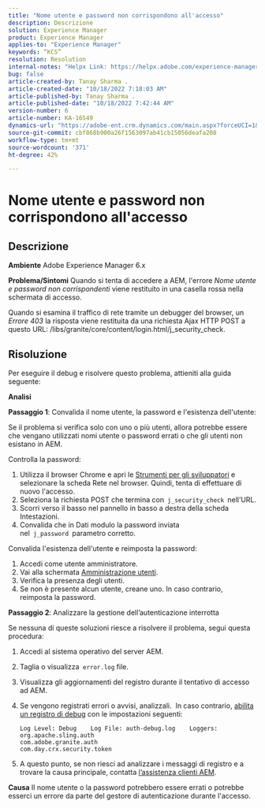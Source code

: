 ```yaml
---
title: "Nome utente e password non corrispondono all'accesso"
description: Descrizione
solution: Experience Manager
product: Experience Manager
applies-to: "Experience Manager"
keywords: “KCS”
resolution: Resolution
internal-notes: "Helpx Link: https://helpx.adobe.com/experience-manager/kb/user-name-and-password-do-not-match-on-login.html"
bug: false
article-created-by: Tanay Sharma .
article-created-date: "10/18/2022 7:18:03 AM"
article-published-by: Tanay Sharma .
article-published-date: "10/18/2022 7:42:44 AM"
version-number: 6
article-number: KA-16549
dynamics-url: "https://adobe-ent.crm.dynamics.com/main.aspx?forceUCI=1&pagetype=entityrecord&etn=knowledgearticle&id=aa107f00-b54e-ed11-bba2-0022480868ff"
source-git-commit: cbf868b900a26f1563097ab41cb15056deafa208
workflow-type: tm+mt
source-wordcount: '371'
ht-degree: 42%

---
```


# Nome utente e password non corrispondono all&#39;accesso

## Descrizione

<b>Ambiente</b>
Adobe Experience Manager 6.x


<b>Problema/Sintomi</b>
Quando si tenta di accedere a AEM, l&#39;errore *Nome utente e password non corrispondenti* viene restituito in una casella rossa nella schermata di accesso.

Quando si esamina il traffico di rete tramite un debugger del browser, un *Errore 403* la risposta viene restituita da una richiesta Ajax HTTP POST a questo URL: /libs/granite/core/content/login.html/j_security_check.


## Risoluzione


Per eseguire il debug e risolvere questo problema, attieniti alla guida seguente:

<b>Analisi</b>

<b>Passaggio 1</b>: Convalida il nome utente, la password e l&#39;esistenza dell&#39;utente:

Se il problema si verifica solo con uno o più utenti, allora potrebbe essere che vengano utilizzati nomi utente o password errati o che gli utenti non esistano in AEM.

Controlla la password:

1. Utilizza il browser Chrome e apri le [Strumenti per gli sviluppatori](https://developer.chrome.com/devtools) e selezionare la scheda Rete nel browser. Quindi, tenta di effettuare di nuovo l&#39;accesso.
2. Seleziona la richiesta POST che termina con` j_security_check `nell’URL.
3. Scorri verso il basso nel pannello in basso a destra della scheda Intestazioni.
4. Convalida che in Dati modulo la password inviata nel` j_password `parametro corretto.


Convalida l&#39;esistenza dell&#39;utente e reimposta la password:

1. Accedi come utente amministratore.
2. Vai alla schermata [Amministrazione utenti](https://docs.adobe.com/content/help/it/experience-manager-65/administering/home.html?topic=/experience-manager/6-5/sites/administering/morehelp/security.ug.js).
3. Verifica la presenza degli utenti.
4. Se non è presente alcun utente, creane uno. In caso contrario, reimposta la password.


<b>Passaggio 2</b>: Analizzare la gestione dell’autenticazione interrotta

Se nessuna di queste soluzioni riesce a risolvere il problema, segui questa procedura:

1. Accedi al sistema operativo del server AEM.
2. Taglia o visualizza` error.log` file.
3. Visualizza gli aggiornamenti del registro durante il tentativo di accesso ad AEM.
4. Se vengono registrati errori o avvisi, analizzali.  In caso contrario, [abilita un registro di debug](https://docs.adobe.com/content/help/it/experience-manager-65/deploying/configuring/configure-logging.html) con le impostazioni seguenti:




   ```
   Log Level: Debug    Log File: auth-debug.log    Loggers:    org.apache.sling.auth
   com.adobe.granite.auth
   com.day.crx.security.token
   ```
5. A questo punto, se non riesci ad analizzare i messaggi di registro e a trovare la causa principale, contatta [l’assistenza clienti AEM](https://experienceleague.adobe.com/?support-solution=Experience+Manager&amp;lang=it#support).



<b>Causa</b>
Il nome utente o la password potrebbero essere errati o potrebbe esserci un errore da parte del gestore di autenticazione durante l&#39;accesso.


